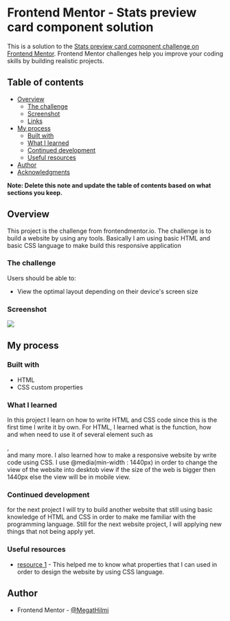 # Frontend Mentor - Stats preview card component solution

This is a solution to the [Stats preview card component challenge on Frontend Mentor](https://www.frontendmentor.io/challenges/stats-preview-card-component-8JqbgoU62). Frontend Mentor challenges help you improve your coding skills by building realistic projects. 

## Table of contents

- [Overview](#overview)
  - [The challenge](#the-challenge)
  - [Screenshot](#screenshot)
  - [Links](#links)
- [My process](#my-process)
  - [Built with](#built-with)
  - [What I learned](#what-i-learned)
  - [Continued development](#continued-development)
  - [Useful resources](#useful-resources)
- [Author](#author)
- [Acknowledgments](#acknowledgments)

**Note: Delete this note and update the table of contents based on what sections you keep.**

## Overview
This project is the challenge from frontendmentor.io. The challenge is to build a website by using any tools. Basically I am using basic HTML and  basic CSS language to make build this responsive application

### The challenge

Users should be able to:

- View the optimal layout depending on their device's screen size

### Screenshot

![](./screenshot.jpg)

## My process

### Built with

- HTML
- CSS custom properties

### What I learned

In this project I learn on how to write HTML and CSS code since this is the first time I write it by own. For HTML, I learned what is the function, how and when need to use it of several element such as <div>, <section> and many more. I also learned how to make a responsive website by write code using CSS. I use @media(min-width : 1440px) in order to change the view of the website into desktob view if the size of the web is bigger then 1440px else the view will be in mobile view.


### Continued development

for the next project I will try to build another website that still using basic knowledge of HTML and CSS in order to make me familiar with the programming language. Still for the next website project, I will applying new things that not being apply yet.

### Useful resources

- [resource 1](https://www.w3schools.com/cssref/) - This helped me to know what properties that I can used in order to design the website by using CSS language.

## Author

- Frontend Mentor - [@MegatHilmi](https://www.frontendmentor.io/profile/MegatHilmi)

